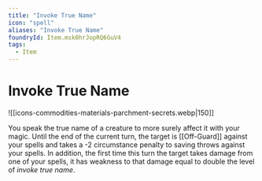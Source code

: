 ```yaml
---
title: "Invoke True Name"
icon: "spell"
aliases: "Invoke True Name"
foundryId: Item.msk0hrJopRQ6GuV4
tags:
  - Item
---
```


# Invoke True Name
![[icons-commodities-materials-parchment-secrets.webp|150]]

You speak the true name of a creature to more surely affect it with your magic. Until the end of the current turn, the target is [[Off-Guard]] against your spells and takes a -2 circumstance penalty to saving throws against your spells. In addition, the first time this turn the target takes damage from one of your spells, it has weakness to that damage equal to double the level of _invoke true name_.
